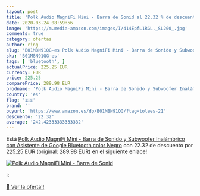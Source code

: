 ```yaml
---
layout: post
title: 'Polk Audio MagniFi Mini - Barra de Sonid al 22.32 % de descuento'
date: 2020-03-24 08:59:56
image: 'https://m.media-amazon.com/images/I/414EpfL1RGL._SL200_.jpg'
comments: true
category: ofertas
author: ring
slug: 'B01M8N91QG-es Polk Audio MagniFi Mini - Barra de Sonido y Subwoofer...'
sku: 'B01M8N91QG-es'
tags: [ 'bluetooth', ]
actualPrice: 225.25 EUR
currency: EUR
price: 225.25
comparePrice: 289.98 EUR
prodname: 'Polk Audio MagniFi Mini - Barra de Sonido y Subwoofer Inalámbrico  con Asistente de Google  Bluetooth  color Negro'
country: 'es'
flag: '🇪🇸'
brand: ''
buyurl: 'https://www.amazon.es/dp/B01M8N91QG/?tag=tolees-21'
descuento: '22.32'
average: '242.42333333333332'
---
```


Está [Polk Audio MagniFi Mini - Barra de Sonido y Subwoofer Inalámbrico  con Asistente de Google  Bluetooth  color Negro](https://www.amazon.es/dp/B01M8N91QG/?tag=tolees-21) con 22.32 de descuento por 225.25 EUR (original: 289.98 EUR) en el siguiente enlace!

[![Polk Audio MagniFi Mini - Barra de Sonid](https://m.media-amazon.com/images/I/414EpfL1RGL._SL200_.jpg)](https://www.amazon.es/dp/B01M8N91QG/?tag=tolees-21)

ℹ️:


[🛒 Ver la oferta!!](https://www.amazon.es/dp/B01M8N91QG/?tag=tolees-21)
